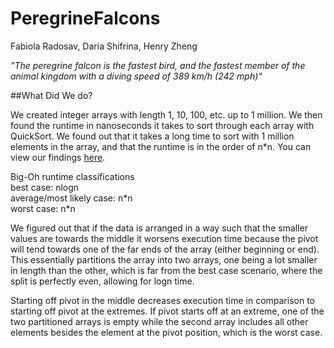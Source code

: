 # PeregrineFalcons
Fabiola Radosav, Daria Shifrina, Henry Zheng

*"The peregrine falcon is the fastest bird, and the fastest member of the animal kingdom with a diving speed of 389 km/h (242 mph)"*

##What Did We do?

We created integer arrays with length 1, 10, 100, etc. up to 1 million. We then found the runtime in nanoseconds it takes to sort through each array with QuickSort. We found out that it takes a long time to sort with 1 million elements in the array, and that the runtime is in the order of n*n. You can view our findings [here](https://docs.google.com/document/d/1Ajeu7IrOKdwcKJIhkmRhsdMT2e3upcmCfhdHlRCp1Fw/pub).

Big-Oh runtime classifications<br>
best case: nlogn<br>
average/most likely case: n&ast;n<br>
worst case: n&ast;n

We figured out that if the data is arranged in a way such that the smaller values are towards the middle it worsens execution time because the pivot will tend towards one of the far ends of the array (either beginning or end). This essentially partitions the array into two arrays, one being a lot smaller in length than the other, which is far from the best case scenario, where the split is perfectly even, allowing for logn time.

Starting off pivot in the middle decreases execution time in comparison to starting off pivot at the extremes. If pivot starts off at an extreme, one of the two partitioned arrays is empty while the second array includes all other elements besides the element at the pivot position, which is the worst case.
